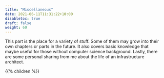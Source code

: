 ```yaml
---
title: "Miscellaneous"
date: 2021-06-11T11:31:22+10:00
disabletoc: true
draft: false
weight: 60
---
```


This part is the place for a variety of stuff. Some of them may grow into their own chapters or parts in the future. It also covers basic knowledge that maybe useful for those without computer science background. Lastly, there are some personal sharing from me about the life of an infrastructure architect. 

{{% children %}}